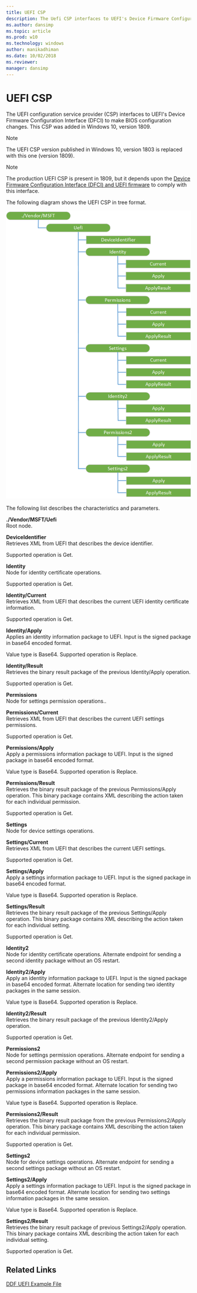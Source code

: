 ```yaml
---
title: UEFI CSP
description: The Uefi CSP interfaces to UEFI's Device Firmware Configuration Interface (DFCI) to make BIOS configuration changes.
ms.author: dansimp
ms.topic: article
ms.prod: w10
ms.technology: windows
author: manikadhiman
ms.date: 10/02/2018
ms.reviewer: 
manager: dansimp
---
```


# UEFI CSP


The UEFI configuration service provider (CSP) interfaces to UEFI's Device Firmware Configuration Interface (DFCI) to make BIOS configuration changes. This CSP was added in Windows 10, version 1809.

> [!NOTE]
> The UEFI CSP version published in Windows 10, version 1803 is replaced with this one (version 1809).

> [!NOTE]
> The production UEFI CSP is present in 1809, but it depends upon the [Device Firmware Configuration Interface (DFCI) and UEFI firmware](https://microsoft.github.io/mu/dyn/mu_plus/DfciPkg/Docs/Dfci_Feature/) to comply with this interface.

The following diagram shows the UEFI CSP in tree format.

![Uefi CSP diagram](images/provisioning-csp-uefi.png)

The following list describes the characteristics and parameters.

<a href="" id="uefi"></a>**./Vendor/MSFT/Uefi**  
Root node.

<a href="" id="deviceidentifier"></a>**DeviceIdentifier**  
Retrieves XML from UEFI that describes the device identifier.

Supported operation is Get.

<a href="" id="identity"></a>**Identity**  
Node for identity certificate operations.

Supported operation is Get.

<a href="" id="identity-current"></a>**Identity/Current**  
Retrieves XML from UEFI that describes the current UEFI identity certificate information.

Supported operation is Get.

<a href="" id="identity-apply"></a>**Identity/Apply**  
Applies an identity information package to UEFI. Input is the signed package in base64 encoded format.

Value type is Base64. Supported operation is Replace.

<a href="" id="identity-result"></a>**Identity/Result**  
Retrieves the binary result package of the previous Identity/Apply operation.

Supported operation is Get.

<a href="" id="permissions"></a>**Permissions**  
Node for settings permission operations..

<a href="" id="permissions-current"></a>**Permissions/Current**  
Retrieves XML from UEFI that describes the current UEFI settings permissions.

Supported operation is Get.

<a href="" id="permissions-apply"></a>**Permissions/Apply**  
Apply a permissions information package to UEFI. Input is the signed package in base64 encoded format.

Value type is Base64. Supported operation is Replace.

<a href="" id="permissions-result"></a>**Permissions/Result**  
Retrieves the binary result package of the previous Permissions/Apply operation. This binary package contains XML describing the action taken for each individual permission.

Supported operation is Get.

<a href="" id="settings"></a>**Settings**  
Node for device settings operations.

<a href="" id="settings-current"></a>**Settings/Current**  
Retrieves XML from UEFI that describes the current UEFI settings.

Supported operation is Get.

<a href="" id="settings-apply"></a>**Settings/Apply**  
Apply a settings information package to UEFI. Input is the signed package in base64 encoded format.

Value type is Base64. Supported operation is Replace.

<a href="" id="settings-result"></a>**Settings/Result**  
Retrieves the binary result package of the previous Settings/Apply operation. This binary package contains XML describing the action taken for each individual setting.

Supported operation is Get.

<a href="" id="identity2"></a>**Identity2**  
Node for identity certificate operations. Alternate endpoint for sending a second identity package without an OS restart.

<a href="" id="identity2-apply"></a>**Identity2/Apply**  
Apply an identity information package to UEFI. Input is the signed package in base64 encoded format. Alternate location for sending two identity packages in the same session.

Value type is Base64. Supported operation is Replace.

<a href="" id="identity2-result"></a>**Identity2/Result**  
Retrieves the binary result package of the previous Identity2/Apply operation.

Supported operation is Get.

<a href="" id="permissions2"></a>**Permissions2**  
Node for settings permission operations. Alternate endpoint for sending a second permission package without an OS restart.

<a href="" id="permissions2-apply"></a>**Permissions2/Apply**  
Apply a permissions information package to UEFI. Input is the signed package in base64 encoded format. Alternate location for sending two permissions information packages in the same session.

Value type is Base64. Supported operation is Replace.

<a href="" id="permissions2-result"></a>**Permissions2/Result**  
Retrieves the binary result package from the previous Permissions2/Apply operation. This binary package contains XML describing the action taken for each individual permission.

Supported operation is Get.

<a href="" id="settings2"></a>**Settings2**  
Node for device settings operations. Alternate endpoint for sending a second settings package without an OS restart.

<a href="" id="settings2-apply"></a>**Settings2/Apply**  
Apply a settings information package to UEFI. Input is the signed package in base64 encoded format. Alternate location for sending two settings information packages in the same session.

Value type is Base64. Supported operation is Replace.

<a href="" id="settings2-result"></a>**Settings2/Result**  
Retrieves the binary result package of previous Settings2/Apply operation. This binary package contains XML describing the action taken for each individual setting.

Supported operation is Get.


## Related Links

[DDF UEFI Example File](./uefi-ddf.md)
